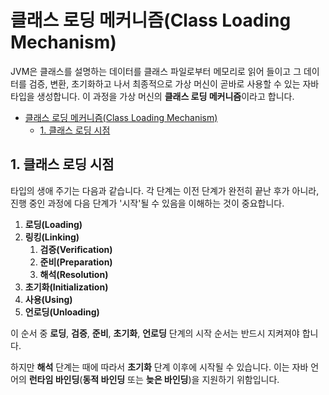 # 클래스 로딩 메커니즘(Class Loading Mechanism)

JVM은 클래스를 설명하는 데이터를 클래스 파일로부터 메모리로 읽어 들이고 그 데이터를 검증, 변환, 초기화하고 나서 최종적으로 가상 머신이 곧바로 사용할 수 있는 자바 타입을 생성합니다. 이 과정을 가상 머신의 **클래스 로딩 메커니즘**이라고 합니다.

- [클래스 로딩 메커니즘(Class Loading Mechanism)](#클래스-로딩-메커니즘class-loading-mechanism)
  - [1. 클래스 로딩 시점](#1-클래스-로딩-시점)

## 1. 클래스 로딩 시점

타입의 생애 주기는 다음과 같습니다. 각 단계는 이전 단계가 완전히 끝난 후가 아니라, 진행 중인 과정에 다음 단계가 '시작'될 수 있음을 이해하는 것이 중요합니다.

1. **로딩(Loading)**
2. **링킹(Linking)**
   1. **검증(Verification)**
   2. **준비(Preparation)**
   3. **해석(Resolution)**
3. **초기화(Initialization)**
4. **사용(Using)**
5. **언로딩(Unloading)**

이 순서 중 **로딩**, **검증**, **준비**, **초기화**, **언로딩** 단계의 시작 순서는 반드시 지켜져야 합니다.

하지만 **해석** 단계는 때에 따라서 **초기화** 단계 이후에 시작될 수 있습니다. 이는 자바 언어의 **런타임 바인딩**(**동적 바인딩** 또는 **늦은 바인딩**)을 지원하기 위함입니다.
